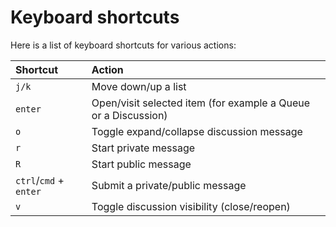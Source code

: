 # Keyboard shortcuts

Here is a list of keyboard shortcuts for various actions:

| Shortcut | Action |
| :--- | :--- |
| `j/k` | Move down/up a list |
| `enter` | Open/visit selected item \(for example a Queue or a Discussion\) |
| `o` | Toggle expand/collapse discussion message |
| `r` | Start private message |
| `R` | Start public message |
| `ctrl`/`cmd` + `enter` | Submit a private/public message |
| `v` | Toggle discussion visibility \(close/reopen\) |

